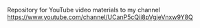 Repository for YouTube video materials to my channel https://www.youtube.com/channel/UCanP5cQii8pVgjeVnxw9Y8Q
